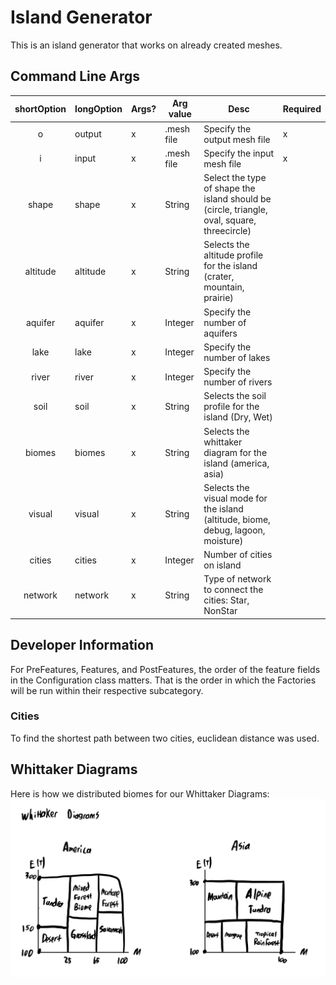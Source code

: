 # Island Generator

This is an island generator that works on already created meshes.

## Command Line Args
| shortOption | longOption | Args? | Arg value | Desc | Required |
|:--:|---------------|------|-------|-----|--------|
| o | output | x | .mesh file | Specify the output mesh file | x |
| i | input | x | .mesh file | Specify the input mesh file | x |
| shape | shape | x | String | Select the type of shape the island should be (circle, triangle, oval, square, threecircle) |  |
| altitude | altitude | x | String | Selects the altitude profile for the island (crater, mountain, prairie) |  |
| aquifer | aquifer | x | Integer | Specify the number of aquifers  |  |
| lake | lake | x | Integer | Specify the number of lakes  |  |
| river | river | x | Integer | Specify the number of rivers  |  |
| soil | soil | x | String | Selects the soil profile for the island (Dry, Wet) |  |
| biomes | biomes | x | String | Selects the whittaker diagram for the island (america, asia) |  |
| visual | visual | x | String | Selects the visual mode for the island (altitude, biome, debug, lagoon, moisture) |  |
| cities | cities | x | Integer | Number of cities on island |  |
| network | network | x | String | Type of network to connect the cities: Star, NonStar |  |

## Developer Information
For PreFeatures, Features, and PostFeatures, the order of the feature fields in the Configuration class matters. 
That is the order in which the Factories will be run within their respective subcategory.

### Cities
To find the shortest path between two cities, euclidean distance was used.

## Whittaker Diagrams 

Here is how we distributed biomes for our Whittaker Diagrams:
![Whittaker Diagram](whittaker.png)